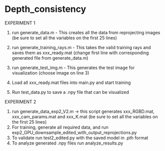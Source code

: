 # Depth_consistency

EXPERIMENT 1
1. run generate_data.m - This creates all the data from reprojecting images (be sure to set all the variables on the first 25 lines)
2. run generate_training_rays.m - This takes the valid training rays and saves them as xxx_ready.mat (change first line with corresponding generated file from generate_data.m)
3. run generate_test_img.m - This generates the test image for visualization (choose image on line 3)

4. Load all xxx_ready.mat files into main.py and start training
5. Run test_data.py to save a .npy file that can be visualized

EXPERIMENT 2
1. run generate_data_exp2_V2.m -> this script generates xxx_RGBD.mat, xxx_cam_params.mat and xxx_K.mat (be sure to set all the variables on the first 25 lines)
2. For training, generate all required data, and run exp2_GPU_downsample_edited_with_output_reprojections.py 
3. To validate run test2_edited.py with the saved model in .pth format
4. To analyze generated .npy files run analyze_results.py
